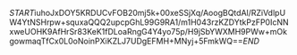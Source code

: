$START$iuhoJxDOY5KRDUCvFOB20mj5k+00xeSSjXq/AoogBQtdAl/RZiVdlpUW4YtNSHrpw+squxaQQQ2upcpGhL99G9RA1/m1H043rzKZDYtkPzFP0IcNNxweUOHK9AfHrSr83KeK1fDLoaRngG4Y4yo75p/H9jSbYWXMH9PWw+mOkgowmaqTfCx0L0oNoinPXiKZLJ7UDgEFMH+MNyj+5FmkWQ==$END$